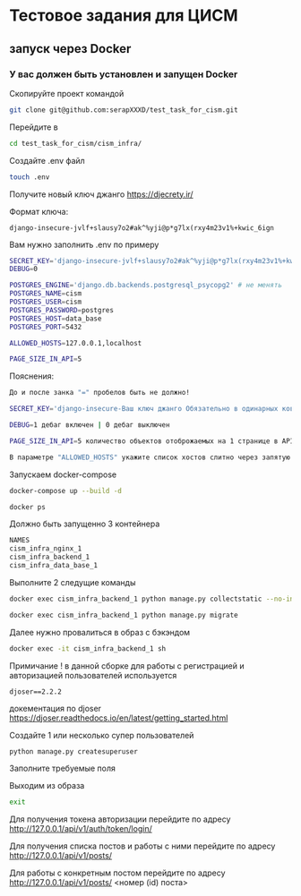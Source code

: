 # Тестовое задания для ЦИСМ
## запуск через Docker
### У вас должен быть установлен и запущен Docker



Скопируйте проект командой 
 ```bash
git clone git@github.com:serapXXXD/test_task_for_cism.git
 ```
Перейдите в 
 ```bash
cd test_task_for_cism/cism_infra/
 ```
Создайте .env файл
 ```bash
touch .env
 ```

Получите новый ключ джанго 
https://djecrety.ir/

Формат ключа:

```django-insecure-jvlf+slausy7o2#ak^%yji@p*g7lx(rxy4m23v1%+kwic_6ign```

Вам нужно заполнить .env по примеру

 ```bash
SECRET_KEY='django-insecure-jvlf+slausy7o2#ak^%yji@p*g7lx(rxy4m23v1%+kwic_6ign'
DEBUG=0

POSTGRES_ENGINE='django.db.backends.postgresql_psycopg2' # не менять
POSTGRES_NAME=cism
POSTGRES_USER=cism
POSTGRES_PASSWORD=postgres
POSTGRES_HOST=data_base
POSTGRES_PORT=5432

ALLOWED_HOSTS=127.0.0.1,localhost

PAGE_SIZE_IN_API=5
 ```

Пояснения:
 ```bash
До и после занка "=" пробелов быть не должно!

SECRET_KEY='django-insecure-Ваш ключ джанго Обязательно в одинарных ковычках!!!'

DEBUG=1 дебаг включен | 0 дебаг выключен

PAGE_SIZE_IN_API=5 количество объектов отоброжаемых на 1 странице в API

В параметре "ALLOWED_HOSTS" укажите список хостов слитно через запятую
 ```

Запускаем docker-compose

 ```bash
docker-compose up --build -d
 ```

 ```bash
docker ps
 ```

Должно быть запущенно 3 контейнера
 ```bash
NAMES
cism_infra_nginx_1
cism_infra_backend_1
cism_infra_data_base_1
 ```
Выполните 2 следущие команды
 ```bash
docker exec cism_infra_backend_1 python manage.py collectstatic --no-input

docker exec cism_infra_backend_1 python manage.py migrate
 ```

Далее нужно провалиться в образ с бэкэндом
 ```bash
docker exec -it cism_infra_backend_1 sh
 ```

Примичание !
в данной сборке для работы с регистрацией и авторизацией пользователей используется 

```djoser==2.2.2 ```

докементация по djoser
https://djoser.readthedocs.io/en/latest/getting_started.html

Создайте 1 или несколько супер пользователей
 ```bash
python manage.py createsuperuser
 ```

Заполните требуемые поля

Выходим из образа
 ```bash
exit
 ```

Для получения токена авторизации перейдите по адресу 
http://127.0.0.1/api/v1/auth/token/login/

Для получения списка постов и работы с ними перейдите по адресу 
http://127.0.0.1/api/v1/posts/

Для работы с конкретным постом перейдите по адресу 
http://127.0.0.1/api/v1/posts/ <номер (id) поста>
